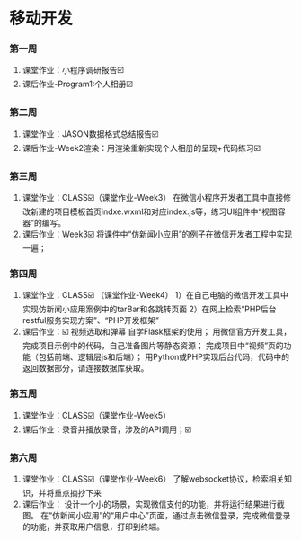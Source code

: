 # 移动开发
### 第一周
1. 课堂作业：小程序调研报告☑️
2. 课后作业-Program1:个人相册☑️

### 第二周
1. 课堂作业：JASON数据格式总结报告☑️
2. 课后作业-Week2渲染：用渲染重新实现个人相册的呈现+代码练习☑️

### 第三周
1. 课堂作业：CLASS☑️（课堂作业-Week3）
在微信小程序开发者工具中直接修改新建的项目模板首页indxe.wxml和对应index.js等，练习UI组件中“视图容器”的编写。
2. 课后作业：Week3☑️
将课件中“仿新闻小应用”的例子在微信开发者工程中实现一遍；

### 第四周
1. 课堂作业：CLASS☑️
（课堂作业-Week4）
1）在⾃⼰电脑的微信开发⼯具中实现仿新闻⼩应⽤案例中的tarBar和各跳转⻚⾯
2）在网上检索“PHP后台restful服务实现方案”、“PHP开发框架”
2. 课后作业：☑️
视频选取和弹幕
自学Flask框架的使用；
用微信官方开发工具，完成项目示例中的代码，自己准备图片等静态资源；
完成项目中“视频”页的功能（包括前端、逻辑层js和后端）；
用Python或PHP实现后台代码，代码中的返回数据部分，请连接数据库获取。

### 第五周
1. 课堂作业：CLASS☑️（课堂作业-Week5）
2. 课后作业：录音并播放录音，涉及的API调用；☑️

### 第六周
1. 课堂作业：CLASS☑️（课堂作业-Week6）
了解websocket协议，检索相关知识，并将重点摘抄下来
2. 课后作业：
设计一个小的场景，实现微信支付的功能，并将运行结果进行截图。
在“仿新闻小应用”的“用户中心”页面，通过点击微信登录，完成微信登录的功能，并获取用户信息，打印到终端。
